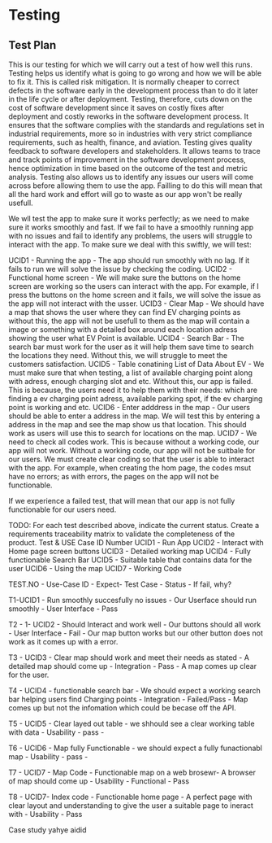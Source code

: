 # Testing

## Test Plan
This is our testing for which we will carry out a test of how well this runs. Testing helps us identify what is going to go wrong and how we will be able to fix it. This is called risk mitigation. It is normally cheaper to correct defects in the software early in the development process than to do it later in the life cycle or after deployment. Testing, therefore, cuts down on the cost of software development since it saves on costly fixes after deployment and costly reworks in the software development process. It ensures that the software complies with the standards and regulations set in industrial requirements, more so in industries with very strict compliance requirements, such as health, finance, and aviation. Testing gives quality feedback to software developers and stakeholders. It allows teams to trace and track points of improvement in the software development process, hence optimization in time based on the outcome of the test and metric analysis. Testing also allows us to identify any issues our users will come across before allowing them to use the app. Failling to do this will mean that all the hard work and effort will go to waste as our app won't be really usefull.

We wll test the app to make sure it works perfectly; as we need to make sure it works smoothly and fast. If we fail to have a smoothly running app with no issues and fail to identify any problems, the users will struggle to interact with the app.
To make sure we deal with this swiftly, we will test:

UCID1 - Running the app - The app should run smoothly with no lag. If it fails to run we will solve the issue by checking the coding. 
UCID2 - Functional home screen - We will make sure the buttons on the home screen are working so the users can interact with the app. For example, if I press the buttons on the home screen and it fails, we will solve the issue as the app will not interact with the usser.
UCID3 - Clear Map - We should have a map that shows the user where they can find EV charging points as without this, the app will not be usefull to them as the map will contain a image or something with a detailed box around each location adress showing the user what EV Point is available.
UCID4 - Search Bar - The search bar must work for the user as it will help them save time to search the locations they need. Without this, we will struggle to meet the customers satisfaction. 
UCID5 - Table conatining List of Data About EV - We must make sure that when testing, a list of available charging point along with adress, enough charging slot and etc. Without this, our app is failed. This is because, the users need it to help them with their needs: which are finding a ev charging point adress, available parking spot, if the ev charging point is working and etc.
UCID6 - Enter adddress in the map - Our users should be able to enter a address in the map. We will test this by entering a address in the map and see the map show us that location. This should work as users will use this to search for locations on the map.
UCID7 - We need to check all codes work. This is because without a working code, our app will not work. Without a working code, our app will not be suitbale for our users. We must create clear coding so that the user is able to interact with the app. For example, when creating the hom page, the codes msut have no errors; as with errors, the pages on the app will not be functionable.



If we experience a failed test, that will mean that our app is not fully functionable for our users need.

TODO: For each test described above, indicate the current status. 
Create a requirements traceability matrix to validate the completeness of the product.
Test & USE Case ID Number
UCID1 - Run App
UCID2 - Interact with Home page screen buttons
UCID3 - Detailed working map
UCID4 - Fully functionable Search Bar
UCID5 - Suitable table that contains data for the user
UCID6 - Using the map
UCID7 - Working Code

TEST.NO - Use-Case ID - Expect- Test Case - Status - If fail, why?

T1-UCID1 - Run smoothly succesfully no issues - Our Userface should run smoothly - User Interface - Pass 

T2 - 1- UCID2 - Should Interact and work well - Our buttons should all work - User Interface - Fail - Our map button works but our other button does not work as it comes up with a error.

T3 - UCID3 - Clear map should work and meet their needs as stated - A detailed map should come up - Integration - Pass - A map comes up clear for the user.

T4 - UCID4 - functionable search bar - We should expect a working search bar helping users find Charging points - Integration - Failed/Pass - Map comes up but not the infomation which could be becase off the API.

T5 - UCID5 - Clear layed out table - we shhould see a clear working table with data - Usability - pass -

T6 - UCID6 - Map fully Functionable - we should expect a fully funactionabl map - Usability - pass -

T7 - UCID7 - Map Code - Functionable map on a web brosewr- A browser of map should come up - Usability - Functional - Pass

T8 - UCID7- Index code - Functionable home page - A perfect page with clear layout and understanding to give the user a suitable page to ineract with - Usability - Pass




Case study yahye aidid
